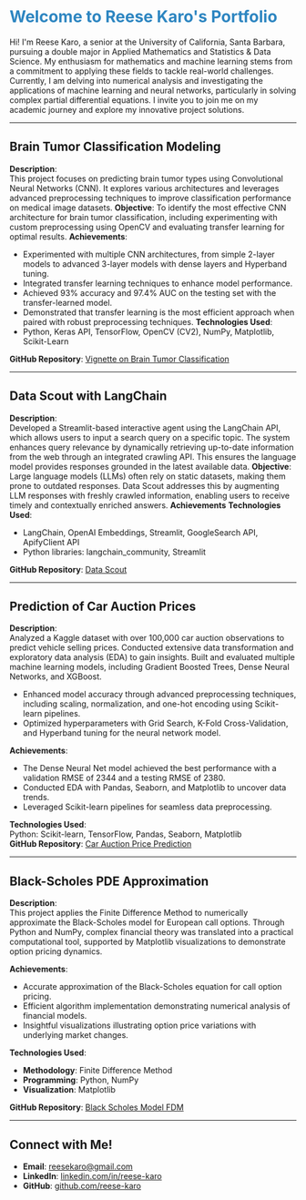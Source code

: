 # <span style="color:#2e86c1">Welcome to Reese Karo's Portfolio</span>

Hi! I'm Reese Karo, a senior at the University of California, Santa Barbara, pursuing a double major in Applied Mathematics and Statistics & Data Science. My enthusiasm for mathematics and machine learning stems from a commitment to applying these fields to tackle real-world challenges. Currently, I am delving into numerical analysis and investigating the applications of machine learning and neural networks, particularly in solving complex partial differential equations. I invite you to join me on my academic journey and explore my innovative project solutions.

---

## **Brain Tumor Classification Modeling**
**Description**:  
This project focuses on predicting brain tumor types using Convolutional Neural Networks (CNN). It explores various architectures and leverages advanced preprocessing techniques to improve classification performance on medical image datasets.
**Objective**:
To identify the most effective CNN architecture for brain tumor classification, including experimenting with custom preprocessing using OpenCV and evaluating transfer learning for optimal results.
**Achievements**:
- Experimented with multiple CNN architectures, from simple 2-layer models to advanced 3-layer models with dense layers and Hyperband tuning.
- Integrated transfer learning techniques to enhance model performance.
- Achieved 93% accuracy and 97.4% AUC on the testing set with the transfer-learned model.
- Demonstrated that transfer learning is the most efficient approach when paired with robust preprocessing techniques.
**Technologies Used**:  
- Python, Keras API, TensorFlow, OpenCV (CV2), NumPy, Matplotlib, Scikit-Learn  

**GitHub Repository**: [Vignette on Brain Tumor Classification](https://github.com/Capstone-24-25/vignette-cnn)

---

## **Data Scout with LangChain**
**Description**:  
Developed a Streamlit-based interactive agent using the LangChain API, which allows users to input a search query on a specific topic. The system enhances query relevance by dynamically retrieving up-to-date information from the web through an integrated crawling API. This ensures the language model provides responses grounded in the latest available data.
**Objective**:  
Large language models (LLMs) often rely on static datasets, making them prone to outdated responses. Data Scout addresses this by augmenting LLM responses with freshly crawled information, enabling users to receive timely and contextually enriched answers.
**Achievements**
**Technologies Used**:  
- LangChain, OpenAI Embeddings, Streamlit, GoogleSearch API, ApifyClient API  
- Python libraries: langchain_community, Streamlit  

**GitHub Repository**: [Data Scout](https://github.com/reese-karo/Portfolio/blob/main/DataScout%20AI/DataScout.py)

---

## **Prediction of Car Auction Prices**
**Description**:  
Analyzed a Kaggle dataset with over 100,000 car auction observations to predict vehicle selling prices. Conducted extensive data transformation and exploratory data analysis (EDA) to gain insights. Built and evaluated multiple machine learning models, including Gradient Boosted Trees, Dense Neural Networks, and XGBoost.  
- Enhanced model accuracy through advanced preprocessing techniques, including scaling, normalization, and one-hot encoding using Scikit-learn pipelines.  
- Optimized hyperparameters with Grid Search, K-Fold Cross-Validation, and Hyperband tuning for the neural network model.  

**Achievements**:  
- The Dense Neural Net model achieved the best performance with a validation RMSE of 2344 and a testing RMSE of 2380.  
- Conducted EDA with Pandas, Seaborn, and Matplotlib to uncover data trends.  
- Leveraged Scikit-learn pipelines for seamless data preprocessing.

**Technologies Used**:  
Python: Scikit-learn, TensorFlow, Pandas, Seaborn, Matplotlib  
**GitHub Repository**: [Car Auction Price Prediction](https://github.com/reese-karo/Portfolio/blob/main/Car%20Auction%20Machine%20Learning%20Project/Car_Auction_py.pdf)

---

## **Black-Scholes PDE Approximation**
**Description**:  
This project applies the Finite Difference Method to numerically approximate the Black-Scholes model for European call options. Through Python and NumPy, complex financial theory was translated into a practical computational tool, supported by Matplotlib visualizations to demonstrate option pricing dynamics.

**Achievements**:  
- Accurate approximation of the Black-Scholes equation for call option pricing.  
- Efficient algorithm implementation demonstrating numerical analysis of financial models.  
- Insightful visualizations illustrating option price variations with underlying market changes.  

**Technologies Used**:  
- **Methodology**: Finite Difference Method  
- **Programming**: Python, NumPy  
- **Visualization**: Matplotlib  

**GitHub Repository**: [Black Scholes Model FDM](https://github.com/reese-karo/Portfolio/blob/main/Black-Scholes/Black-Scholes-Report.pdf)

---

## **Connect with Me!**
- **Email**: [reesekaro@gmail.com](mailto:reesekaro@gmail.com)  
- **LinkedIn**: [linkedin.com/in/reese-karo](https://linkedin.com/in/reese-karo)  
- **GitHub**: [github.com/reese-karo](https://github.com/reese-karo)  
